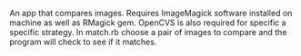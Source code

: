 An app that compares images.
Requires ImageMagick software installed on machine as well as RMagick gem.
OpenCVS is also required for specific a specific strategy.
In match.rb choose a pair of images to compare and the program will check to see if it matches.
